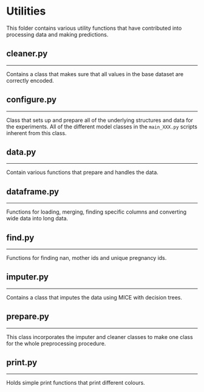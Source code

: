 # Utilities
This folder contains various utility functions that have contributed into processing data and making predictions.

## cleaner.py
 -------------------------
Contains a class that makes sure that all values in the base dataset are correctly encoded.


## configure.py
 ---------------------------------
Class that sets up and prepare all of the underlying structures and data for the experiments. All of the different model classes in the `main_XXX.py` scripts inherent from this class.

## data.py
--------------------------------
Contain various functions that prepare and handles the data.

## dataframe.py
-------------------------------------
Functions for loading, merging, finding specific columns and converting wide data into long data.

## find.py
----------------------------------
Functions for finding nan, mother ids and unique pregnancy ids.

## imputer.py
---------------------------------
Contains a class that imputes the data using MICE with decision trees.

## prepare.py
------------------------------------------
This class incorporates the imputer and cleaner classes to make one class for the whole preprocessing procedure.

## print.py
--------------------------
Holds simple print functions that print different colours. 
